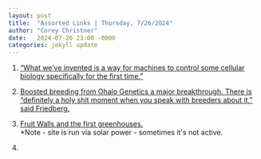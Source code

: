 ```yaml
---
layout: post
title:  "Assorted Links | Thursday, 7/26/2024"
author: "Corey Christner"
date:   2024-07-26 23:00 -0000
categories: jekyll update
---
```


1. [“What we’ve invented is a way for machines to control some cellular biology specifically for the first time.”](https://agfundernews.com/optogenetics-startup-prolific-machines-raises-55m-series-b1-uses-light-to-control-virtually-any-cell-function-in-any-cell-type)

2. [Boosted breeding from Ohalo Genetics a major breakthrough. There is “definitely a holy shit moment when you speak with breeders about it,” said Friedberg.](https://agfundernews.com/armed-with-100m-in-funding-dave-friedberg-unveils-boosted-breeding-tech-at-ohalo-in-holy-shit-moment-for-crop-breeders)

3. [Fruit Walls and the first greenhouses.](https://solar.lowtechmagazine.com/2015/12/fruit-walls-urban-farming-in-the-1600s/)  
*Note - site is run via solar power - sometimes it's not active.


4. []()